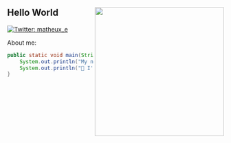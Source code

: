 <h2>Hello World <img src="https://media.giphy.com/media/26n7b7PjSOZJwVCmY/giphy.gif" align="right" width="300"></h2>

[![Twitter: matheux_e](https://img.shields.io/twitter/follow/matheux_x?style=social)](https://twitter.com/matheux_e)

About me:

```java
public static void main(String[] args) {
    System.out.println("My name is Matheus, I have 15 years old. I am currently a Java Programmer")
    System.out.println("📕 I'm learning JavaScript/PHP")
}
```



